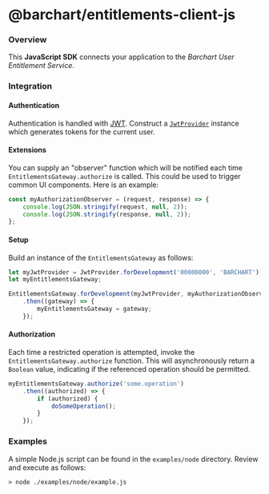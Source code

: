 # @barchart/entitlements-client-js

### Overview

This **JavaScript SDK** connects your application to the _Barchart User Entitlement Service_.

### Integration

#### Authentication

Authentication is handled with [JWT](https://en.wikipedia.org/wiki/JSON_Web_Token). Construct a [```JwtProvider```](packages/sdk-js/lib/security/JwtProvider) instance which generates tokens for the current user.

#### Extensions

You can supply an "observer" function which will be notified each time ```EntitlementsGateway.authorize``` is called. This could be used to trigger common UI components. Here is an example:

```js
const myAuthorizationObserver = (request, response) => {
	console.log(JSON.stringify(request, null, 2));
	console.log(JSON.stringify(response, null, 2));
};
```

#### Setup

Build an instance of the ```EntitlementsGateway``` as follows:

```js
let myJwtProvider = JwtProvider.forDevelopment('00000000', 'BARCHART');
let myEntitlementsGateway;

EntitlementsGateway.forDevelopment(myJwtProvider, myAuthorizationObserver)
	.then((gateway) => {
		myEntitlementsGateway = gateway;
	});
```

#### Authorization

Each time a restricted operation is attempted, invoke the ```EntitlementsGateway.authorize``` function. This will asynchronously return a ```Boolean``` value, indicating if the referenced operation should be permitted.

```js
myEntitlementsGateway.authorize('some.operation')
	.then((authorized) => {
		if (authorized) {
			doSomeOperation();
		}
	});
```

### Examples

A simple Node.js script can be found in the `examples/node` directory. Review and execute as follows:

```shell
> node ./examples/node/example.js
```